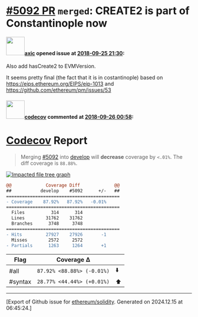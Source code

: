 # [\#5092 PR](https://github.com/ethereum/solidity/pull/5092) `merged`: CREATE2 is part of Constantinople now

#### <img src="https://avatars.githubusercontent.com/u/20340?v=4" width="50">[axic](https://github.com/axic) opened issue at [2018-09-25 21:30](https://github.com/ethereum/solidity/pull/5092):

Also add hasCreate2 to EVMVersion.

It seems pretty final (the fact that it is in costantinople) based on https://eips.ethereum.org/EIPS/eip-1013 and https://github.com/ethereum/pm/issues/53

#### <img src="https://avatars.githubusercontent.com/in/254?v=4" width="50">[codecov](https://github.com/apps/codecov) commented at [2018-09-26 00:58](https://github.com/ethereum/solidity/pull/5092#issuecomment-424549587):

# [Codecov](https://codecov.io/gh/ethereum/solidity/pull/5092?src=pr&el=h1) Report
> Merging [#5092](https://codecov.io/gh/ethereum/solidity/pull/5092?src=pr&el=desc) into [develop](https://codecov.io/gh/ethereum/solidity/commit/608f36d77b0dc6d908d89fe3a1b8e1626df8391c?src=pr&el=desc) will **decrease** coverage by `<.01%`.
> The diff coverage is `88.88%`.

[![Impacted file tree graph](https://codecov.io/gh/ethereum/solidity/pull/5092/graphs/tree.svg?width=650&token=87PGzVEwU0&height=150&src=pr)](https://codecov.io/gh/ethereum/solidity/pull/5092?src=pr&el=tree)

```diff
@@             Coverage Diff             @@
##           develop    #5092      +/-   ##
===========================================
- Coverage    87.92%   87.92%   -0.01%     
===========================================
  Files          314      314              
  Lines        31762    31762              
  Branches      3748     3748              
===========================================
- Hits         27927    27926       -1     
  Misses        2572     2572              
- Partials      1263     1264       +1
```

| Flag | Coverage Δ | |
|---|---|---|
| #all | `87.92% <88.88%> (-0.01%)` | :arrow_down: |
| #syntax | `28.77% <44.44%> (+0.01%)` | :arrow_up: |


-------------------------------------------------------------------------------



[Export of Github issue for [ethereum/solidity](https://github.com/ethereum/solidity). Generated on 2024.12.15 at 06:45:24.]
